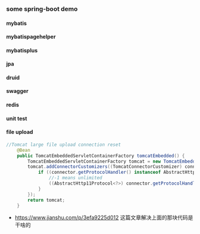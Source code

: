 ### some spring-boot demo

#### mybatis

#### mybatispagehelper

#### mybatisplus

#### jpa

#### druid

#### swagger

#### redis

#### unit test

#### file upload

```java
//Tomcat large file upload connection reset
    @Bean
    public TomcatEmbeddedServletContainerFactory tomcatEmbedded() {
        TomcatEmbeddedServletContainerFactory tomcat = new TomcatEmbeddedServletContainerFactory();
        tomcat.addConnectorCustomizers((TomcatConnectorCustomizer) connector -> {
            if ((connector.getProtocolHandler() instanceof AbstractHttp11Protocol<?>)) {
                //-1 means unlimited
                ((AbstractHttp11Protocol<?>) connector.getProtocolHandler()).setMaxSwallowSize(-1);
            }
        });
        return tomcat;
    }

```



-  https://www.jianshu.com/p/3efa9225d012 这篇文章解决上面的那块代码是干啥的